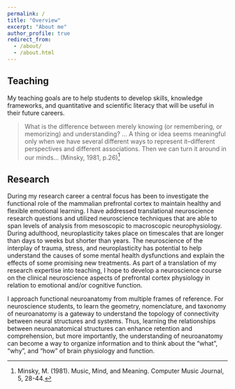 ```yaml
---
permalink: /
title: "Overview"
excerpt: "About me"
author_profile: true
redirect_from: 
  - /about/
  - /about.html
---
```


Teaching
-----
My teaching goals are to help students to develop skills, knowledge frameworks, and quantitative and scientific literacy that will be useful in their future careers. 

> What is the difference between merely knowing (or remembering, or memorizing) and understanding? … A thing or idea seems meaningful only when we have several different ways to represent it–different perspectives and different associations. Then we can turn it around in our minds… (Minsky, 1981, p.26)[^1]

Research
-----
During my research career a central focus has been to investigate the functional role of the mammalian prefrontal cortex to maintain healthy and flexible emotional learning. I have addressed translational neuroscience research questions and utilized neuroscience techniques that are able to span levels of analysis from mesoscopic to macroscopic neurophysiology. During adulthood, neuroplasticity takes place on timescales that are longer than days to weeks but shorter than years. The neuroscience of the interplay of trauma, stress, and neuroplasticity has potential to help understand the causes of some mental health dysfunctions and explain the effects of some promising new treatments. As part of a translation of my research expertise into teaching, I hope to develop a neuroscience course on the clinical neuroscience aspects of prefrontal cortex physiology in relation to emotional and/or cognitive function.

I approach functional neuroanatomy from multiple frames of reference. For neuroscience students, to learn the geometry, nomenclature, and taxonomy of neuroanatomy is a gateway to understand the topology of connectivity between neural structures and systems. Thus, learning the relationships between neuroanatomical structures can enhance retention and comprehension, but more importantly, the understanding of neuroanatomy can become a way to organize information and to think about the “what”, “why”, and “how” of brain physiology and function.

[^1]: Minsky, M. (1981). Music, Mind, and Meaning. Computer Music Journal, 5, 28-44.
